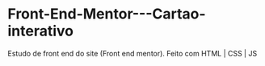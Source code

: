 # Front-End-Mentor---Cartao-interativo
 Estudo de front end do site (Front end mentor). Feito com HTML | CSS | JS
